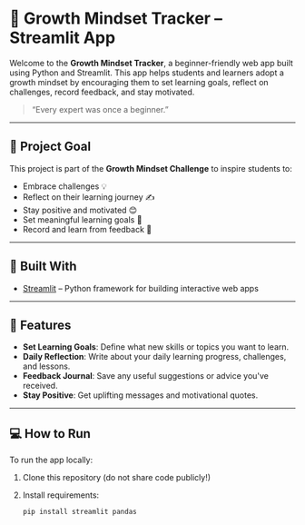 # 🌱 Growth Mindset Tracker – Streamlit App

Welcome to the **Growth Mindset Tracker**, a beginner-friendly web app built using Python and Streamlit. This app helps students and learners adopt a growth mindset by encouraging them to set learning goals, reflect on challenges, record feedback, and stay motivated.

> “Every expert was once a beginner.”

---

## 🚀 Project Goal

This project is part of the **Growth Mindset Challenge** to inspire students to:
- Embrace challenges 💡
- Reflect on their learning journey ✍️
- Stay positive and motivated 😊
- Set meaningful learning goals 🎯
- Record and learn from feedback 📢

---

## 🔧 Built With

- [Streamlit](https://streamlit.io/) – Python framework for building interactive web apps

---

## 🧠 Features

- **Set Learning Goals**: Define what new skills or topics you want to learn.
- **Daily Reflection**: Write about your daily learning progress, challenges, and lessons.
- **Feedback Journal**: Save any useful suggestions or advice you've received.
- **Stay Positive**: Get uplifting messages and motivational quotes.

---

## 💻 How to Run

To run the app locally:

1. Clone this repository (do not share code publicly!)
2. Install requirements:

   ```bash
   pip install streamlit pandas
